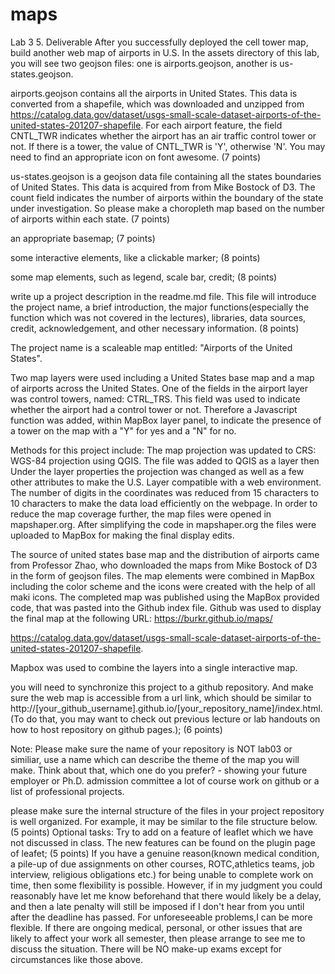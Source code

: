 # maps
Lab 3
5. Deliverable
After you successfully deployed the cell tower map, build another web map of airports in U.S. In the assets directory of this lab, you will see two geojson files: one is airports.geojson, another is us-states.geojson.

airports.geojson contains all the airports in United States. This data is converted from a shapefile, which was downloaded and unzipped from https://catalog.data.gov/dataset/usgs-small-scale-dataset-airports-of-the-united-states-201207-shapefile. For each airport feature, the field CNTL_TWR indicates whether the airport has an air traffic control tower or not. If there is a tower, the value of CNTL_TWR is 'Y', otherwise 'N'. You may need to find an appropriate icon on font awesome. (7 points)

us-states.geojson is a geojson data file containing all the states boundaries of United States. This data is acquired from from Mike Bostock of D3. The count field indicates the number of airports within the boundary of the state under investigation. So please make a choropleth map based on the number of airports within each state. (7 points)

an appropriate basemap; (7 points)

some interactive elements, like a clickable marker; (8 points)

some map elements, such as legend, scale bar, credit; (8 points)

write up a project description in the readme.md file. This file will introduce the project name, a brief introduction, the major functions(especially the function which was not covered in the lectures), libraries, data sources, credit, acknowledgement, and other necessary information. (8 points)

The project name is a scaleable map entitled: "Airports of the United States". 


Two map layers were used including a United States base map and a map of airports across the United States. One of the fields in the airport layer was control towers, named: CTRL_TRS. This field was used to indicate  whether the airport had a control tower or not. Therefore a Javascript function was added, within MapBox layer panel, to indicate the presence of a tower on the map with a "Y" for yes and a "N" for no.  

Methods for this project include: 
The map projection was updated to CRS: WGS-84 projection using QGIS. The file was added to QGIS as a layer then Under the layer properties the projection was changed as well as a few other attributes to make the U.S. Layer compatible with a web environment. The number of digits in the coordinates was reduced from 15 characters to 10 characters to make the data load efficiently on the webpage. 
In order to reduce the map coverage further, the map files were opened in mapshaper.org. After simplifying the code in mapshaper.org the files were uploaded to MapBox for making the final display edits. 

The source of united states base map and the distribution of airports came from Professor Zhao, who downloaded the maps from Mike Bostock of D3 in the form of geojson files. The map elements were combined in MapBox including the color scheme and the icons were created with the help of all maki icons. The completed map was published using the MapBox provided code, that was pasted into the Github index file. Github was used to display the final map at the following URL: https://burkr.github.io/maps/




https://catalog.data.gov/dataset/usgs-small-scale-dataset-airports-of-the-united-states-201207-shapefile.

Mapbox was used to combine the layers into a single interactive map. 



you will need to synchronize this project to a github repository. And make sure the web map is accessible from a url link, which should be similar to http://[your_github_username].github.io/[your_repository_name]/index.html. (To do that, you may want to check out previous lecture or lab handouts on how to host repository on github pages.); (6 points)

Note: Please make sure the name of your repository is NOT lab03 or similiar, use a name which can describe the theme of the map you will make. Think about that, which one do you prefer? - showing your future employer or Ph.D. admission committee a lot of course work on github or a list of professional projects.

please make sure the internal structure of the files in your project repository is well organized. For example, it may be similar to the file structure below. (5 points)
Optional tasks:
Try to add on a feature of leaflet which we have not discussed in class. The new features can be found on the plugin page of leafet; (5 points)
If you have a genuine reason(known medical condition, a pile-up of due assignments on other courses, ROTC,athletics teams, job interview, religious obligations etc.) for being unable to complete work on time, then some flexibility is possible. However, if in my judgment you could reasonably have let me know beforehand that there would likely be a delay, and then a late penalty will still be imposed if I don't hear from you until after the deadline has passed. For unforeseeable problems,I can be more flexible. If there are ongoing medical, personal, or other issues that are likely to affect your work all semester, then please arrange to see me to discuss the situation. There will be NO make-up exams except for circumstances like those above.
